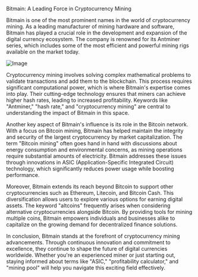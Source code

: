 Bitmain: A Leading Force in Cryptocurrency Mining

Bitmain is one of the most prominent names in the world of cryptocurrency mining. As a leading manufacturer of mining hardware and software, Bitmain has played a crucial role in the development and expansion of the digital currency ecosystem. The company is renowned for its Antminer series, which includes some of the most efficient and powerful mining rigs available on the market today.

![Image](https://github.com/user-attachments/assets/b8266eee-691e-4ee1-99ef-bfa10d234fd4)

Cryptocurrency mining involves solving complex mathematical problems to validate transactions and add them to the blockchain. This process requires significant computational power, which is where Bitmain's expertise comes into play. Their cutting-edge technology ensures that miners can achieve higher hash rates, leading to increased profitability. Keywords like "Antminer," "hash rate," and "cryptocurrency mining" are central to understanding the impact of Bitmain in this space.

Another key aspect of Bitmain's influence is its role in the Bitcoin network. With a focus on Bitcoin mining, Bitmain has helped maintain the integrity and security of the largest cryptocurrency by market capitalization. The term "Bitcoin mining" often goes hand in hand with discussions about energy consumption and environmental concerns, as mining operations require substantial amounts of electricity. Bitmain addresses these issues through innovations in ASIC (Application-Specific Integrated Circuit) technology, which significantly reduces power usage while boosting performance.

Moreover, Bitmain extends its reach beyond Bitcoin to support other cryptocurrencies such as Ethereum, Litecoin, and Bitcoin Cash. This diversification allows users to explore various options for earning digital assets. The keyword "altcoins" frequently arises when considering alternative cryptocurrencies alongside Bitcoin. By providing tools for mining multiple coins, Bitmain empowers individuals and businesses alike to capitalize on the growing demand for decentralized finance solutions.

In conclusion, Bitmain stands at the forefront of cryptocurrency mining advancements. Through continuous innovation and commitment to excellence, they continue to shape the future of digital currencies worldwide. Whether you're an experienced miner or just starting out, staying informed about terms like "ASIC," "profitability calculator," and "mining pool" will help you navigate this exciting field effectively.